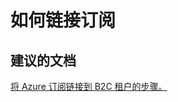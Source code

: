  <properties
    pageTitle="Business to Consumer (B2C)/How to link my subscription"
    description="企业对消费者 (B2C)/如何链接订阅"
    service="microsoft.azureactivedirectory"
    resource="b2cDirectories"
    authors="parakhj"
    displayOrder="2"
    selfHelpType="resource"
    supportTopicIds="32416703"
    resourceTags=""
    productPesIds=""
    cloudEnvironments="public"
/>


# <a name="how-to-link-my-subscription"></a>如何链接订阅

## <a name="recommended-documents"></a>**建议的文档**

[将 Azure 订阅链接到 B2C 租户的步骤。](https://docs.microsoft.com/azure/active-directory-b2c/active-directory-b2c-how-to-enable-billing) 
